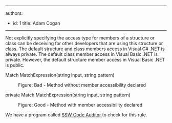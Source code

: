 

---
authors:
  - id: 1
    title: Adam Cogan
---




<span class='intro'> <p class="ssw15-rteElement-P">Not explicitly specifying the access type for members of a structure or class can be deceiving for other developers that are using this structure or class. The default structure and class members access in Visual C# .NET is always private. The default class member access in Visual Basic .NET is private. However, the default structure member access in Visual Basic .NET is public. <br></p> </span>

<p class="ssw15-rteElement-CodeArea">Match MatchExpression(string input, string pattern)&#160;</p><dd class="ssw15-rteElement-FigureBad">Figure&#58; Bad - Method without member accessibility declared <br></dd><p class="ssw15-rteElement-CodeArea">private Match MatchExpression(string input, string pattern)&#160;<br></p><dd class="ssw15-rteElement-FigureGood">Figure&#58; Good - Method with member accessibility declared</dd><p class="ssw15-rteElement-YellowBorderBox">We have a program called&#160;<a href="https&#58;//www.ssw.com.au/ssw/CodeAuditor/Rules.aspx#Interoper">SSW Code Auditor </a> to check for this rule. <br></p>


